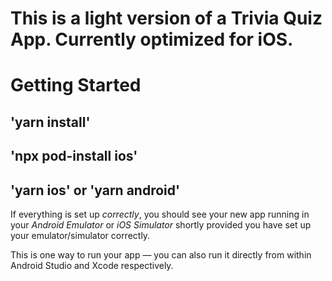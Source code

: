 # This is a light version of a Trivia Quiz App. Currently optimized for iOS.

# Getting Started

## 'yarn install'
## 'npx pod-install ios'
## 'yarn ios' or 'yarn android'

If everything is set up _correctly_, you should see your new app running in your _Android Emulator_ or _iOS Simulator_ shortly provided you have set up your emulator/simulator correctly.

This is one way to run your app — you can also run it directly from within Android Studio and Xcode respectively.

